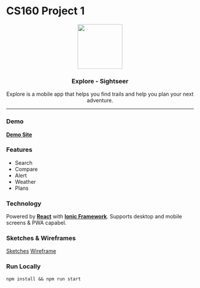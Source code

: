 # CS160 Project 1

<div  align="center">
  <img src="https://user-images.githubusercontent.com/13263720/176101690-34641bed-4fcf-431e-98ef-e31f4a1bb6d6.png" width="120" height="120" />
  <h3>Explore - Sightseer</h2>
  <p>Explore is a mobile app that helps you find trails and help you plan your next adventure.</p>
</div>

---

### Demo

[**Demo Site**](https://cs160-pj1-explore.vercel.app/explore)

### Features

- Search
- Compare
- Alert
- Weather
- Plans

### Technology

Powered by [**React**](https://reactjs.org/) with [**Ionic Framework**](https://ionicframework.com/). Supports desktop and mobile screens & PWA capabel. 

### Sketches & Wireframes

[Sketches](https://github.com/fluid-design-io/cs160-pj1-explore/files/8997986/Sketches.-.Oliver.Pan.pdf)
[Wireframe](https://github.com/fluid-design-io/cs160-pj1-explore/files/8997989/Project.1.Wireframe.pdf)

### Run Locally

`npm install && npm run start`
